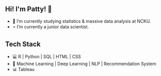 ## Hi! I'm Patty! 👋
- 🌱 I’m currently studying statistics & massive data analysis at NCKU.
- ⭐ I’m currently a junior data scientist.


## Tech Stack
- 💻 R | Python | SQL | HTML | CSS
- 💎 Machine Learning | Deep Learning | NLP | Recommendation System
- 📊 Tableau
<!---
patty5916/patty5916 is a ✨ special ✨ repository because its `README.md` (this file) appears on your GitHub profile.
You can click the Preview link to take a look at your changes.
--->
